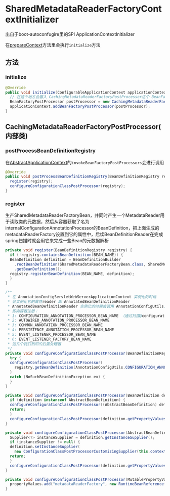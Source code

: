 # SharedMetadataReaderFactoryContextInitializer

出自于boot-autoconfugire里的SPI ApplicationContextInitializer

在[prepareContext](./SpringApplication#run)方法里会执行`initialize`方法

## 方法

### initialize

```java
@Override
public void initialize(ConfigurableApplicationContext applicationContext) {
  // 在这个地方会塞入 CachingMetadataReaderFactoryPostProcessor这个 BeanFactoryPostProcessor 处理器
  BeanFactoryPostProcessor postProcessor = new CachingMetadataReaderFactoryPostProcessor(applicationContext);
  applicationContext.addBeanFactoryPostProcessor(postProcessor);
}
```

## CachingMetadataReaderFactoryPostProcessor(内部类)

### postProcessBeanDefinitionRegistry

在[AbstractApplicationContext](../context/AbstractApplicationContext#refresh)的`invokeBeanFactoryPostProcessors`会进行调用

```java
@Override
public void postProcessBeanDefinitionRegistry(BeanDefinitionRegistry registry) throws BeansException {
  register(registry);
  configureConfigurationClassPostProcessor(registry);
}
```

### register

生产SharedMetadataReaderFactoryBean，并同时产生一个MetadataReader用于读取类的元数据，然后从容器获取了名为internalConfigurationAnnotationProcessor的BeanDefinition，把上面生成的metadataReaderFactory设置到它的属性中，后续BeanDefinitionReader在完成spring扫描时就会用它来完成一些Bean的元数据解析

```java
private void register(BeanDefinitionRegistry registry) {
  if (!registry.containsBeanDefinition(BEAN_NAME)) {
  BeanDefinition definition = BeanDefinitionBuilder
    .rootBeanDefinition(SharedMetadataReaderFactoryBean.class, SharedMetadataReaderFactoryBean::new)
    .getBeanDefinition();
  registry.registerBeanDefinition(BEAN_NAME, definition);
  }
}

/**
 * 在 AnnotationConfigServletWebServerApplicationContext 实例化的时候
 * 会实例化它的属性reader 即 AnnotatedBeanDefinitionReader
 * AnnotatedBeanDefinitionReader 实例化的时候会调用 AnnotationConfigUtils.registerAnnotationConfigProcessors(this.registry);
 * 即向容器注册：
 * 1: CONFIGURATION_ANNOTATION_PROCESSOR_BEAN_NAME （通过扫描@configuration这个后置处理器实现自动配置）
 * 2: AUTOWIRED_ANNOTATION_PROCESSOR_BEAN_NAME
 * 3: COMMON_ANNOTATION_PROCESSOR_BEAN_NAME
 * 4: PERSISTENCE_ANNOTATION_PROCESSOR_BEAN_NAME
 * 5: EVENT_LISTENER_PROCESSOR_BEAN_NAME
 * 6: EVENT_LISTENER_FACTORY_BEAN_NAME
 * 这几个我们熟知的后置处理器
 */
private void configureConfigurationClassPostProcessor(BeanDefinitionRegistry registry) {
  try {
  configureConfigurationClassPostProcessor(
    registry.getBeanDefinition(AnnotationConfigUtils.CONFIGURATION_ANNOTATION_PROCESSOR_BEAN_NAME));
  }
  catch (NoSuchBeanDefinitionException ex) {
  }
}

private void configureConfigurationClassPostProcessor(BeanDefinition definition) {
  if (definition instanceof AbstractBeanDefinition) {
  configureConfigurationClassPostProcessor((AbstractBeanDefinition) definition);
  return;
  }
  configureConfigurationClassPostProcessor(definition.getPropertyValues());
}

private void configureConfigurationClassPostProcessor(AbstractBeanDefinition definition) {
  Supplier<?> instanceSupplier = definition.getInstanceSupplier();
  if (instanceSupplier != null) {
  definition.setInstanceSupplier(
    new ConfigurationClassPostProcessorCustomizingSupplier(this.context, instanceSupplier));
  return;
  }
  configureConfigurationClassPostProcessor(definition.getPropertyValues());
}

private void configureConfigurationClassPostProcessor(MutablePropertyValues propertyValues) {
  propertyValues.add("metadataReaderFactory", new RuntimeBeanReference(BEAN_NAME));
}
```
